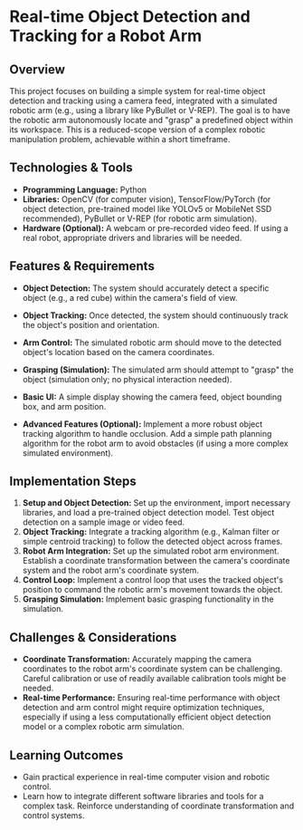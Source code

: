 # Real-time Object Detection and Tracking for a Robot Arm

## Overview
This project focuses on building a simple system for real-time object detection and tracking using a camera feed,  integrated with a simulated robotic arm (e.g., using a library like PyBullet or V-REP). The goal is to have the robotic arm autonomously locate and "grasp" a predefined object within its workspace. This is a reduced-scope version of a complex robotic manipulation problem, achievable within a short timeframe.

## Technologies & Tools
- **Programming Language:** Python
- **Libraries:** OpenCV (for computer vision), TensorFlow/PyTorch (for object detection, pre-trained model like YOLOv5 or MobileNet SSD recommended), PyBullet or V-REP (for robotic arm simulation).
- **Hardware (Optional):**  A webcam or pre-recorded video feed.  If using a real robot, appropriate drivers and libraries will be needed.

## Features & Requirements
- **Object Detection:**  The system should accurately detect a specific object (e.g., a red cube) within the camera's field of view.
- **Object Tracking:**  Once detected, the system should continuously track the object's position and orientation.
- **Arm Control:**  The simulated robotic arm should move to the detected object's location based on the camera coordinates.
- **Grasping (Simulation):** The simulated arm should attempt to "grasp" the object (simulation only; no physical interaction needed).
- **Basic UI:** A simple display showing the camera feed, object bounding box, and arm position.

- **Advanced Features (Optional):**  Implement a more robust object tracking algorithm to handle occlusion.  Add a simple path planning algorithm for the robot arm to avoid obstacles (if using a more complex simulated environment).


## Implementation Steps
1. **Setup and Object Detection:** Set up the environment, import necessary libraries, and load a pre-trained object detection model. Test object detection on a sample image or video feed.
2. **Object Tracking:** Integrate a tracking algorithm (e.g., Kalman filter or simple centroid tracking) to follow the detected object across frames.
3. **Robot Arm Integration:** Set up the simulated robot arm environment.  Establish a coordinate transformation between the camera's coordinate system and the robot arm's coordinate system.
4. **Control Loop:**  Implement a control loop that uses the tracked object's position to command the robotic arm's movement towards the object.
5. **Grasping Simulation:**  Implement basic grasping functionality in the simulation.


## Challenges & Considerations
- **Coordinate Transformation:** Accurately mapping the camera coordinates to the robot arm's coordinate system can be challenging.  Careful calibration or use of readily available calibration tools might be needed.
- **Real-time Performance:** Ensuring real-time performance with object detection and arm control might require optimization techniques, especially if using a less computationally efficient object detection model or a complex robotic arm simulation.

## Learning Outcomes
- Gain practical experience in real-time computer vision and robotic control.
- Learn how to integrate different software libraries and tools for a complex task.  Reinforce understanding of coordinate transformation and control systems.

